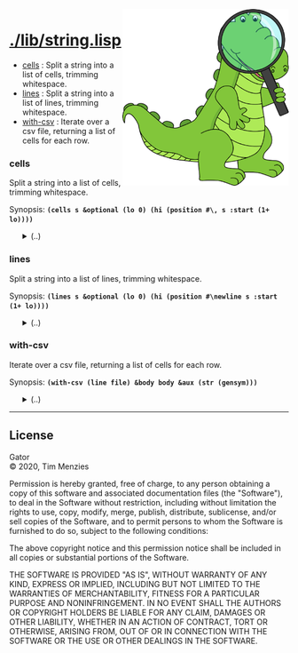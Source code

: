 <a name=top>
<img width=300 align=right src="https://raw.githubusercontent.com/timm/gator/main/docs/img/gator.png">

# [./lib/string.lisp](/src/./lib/string.lisp)
- [cells](#cells) : Split a string into a list of cells, trimming whitespace.
- [lines](#lines) : Split a string into a list of lines, trimming whitespace.
- [with-csv](#with-csv) : Iterate over a csv file, returning a list of cells for each row.

### cells

Split a string into a list of cells, trimming whitespace.

Synopsis: <b>`(cells s &optional (lo 0) (hi (position #\, s :start (1+ lo))))`</b>

<ul>
<details><summary>(..)</summary>

```lisp
(defun cells (s &optional (lo 0) (hi (position #\, s :start (1+ lo))))
  ""
  (cons (string-trim '(#\  #\tab #\newline) (subseq s lo hi))
        (if hi
            (cells s (1+ hi)))))
```
</details></ul>

### lines

Split a string into a list of lines, trimming whitespace.

Synopsis: <b>`(lines s &optional (lo 0)
               (hi (position #\newline s :start (1+ lo))))`</b>

<ul>
<details><summary>(..)</summary>

```lisp
(defun lines (s &optional (lo 0) (hi (position #\newline s :start (1+ lo))))
  ""
  (cons (cells (subseq s lo hi))
        (if hi
            (lines s (1+ hi)))))
```
</details></ul>

### with-csv

Iterate over a csv file, returning a list of cells for each row.

Synopsis: <b>`(with-csv (line file) &body body &aux (str (gensym)))`</b>

<ul>
<details><summary>(..)</summary>

```lisp
(defmacro with-csv ((line file) &body body &aux (str (gensym)))
  ""
  `(let (,line)
     (with-open-file (,str ,file)
       (while (setf ,line (read-line ,str nil))
        (when (> (length ,line) 0) (setf ,line (cells ,line)) ,@body)))))
```
</details></ul>

<hr>


## License

Gator   
&copy; 2020, Tim Menzies

Permission is hereby granted, free of charge, to any person obtaining
a copy of this software and associated documentation files (the
"Software"), to deal in the Software without restriction, including
without limitation the rights to use, copy, modify, merge, publish,
distribute, sublicense, and/or sell copies of the Software, and to
permit persons to whom the Software is furnished to do so, subject
to the following conditions:

The above copyright notice and this permission notice shall be
included in all copies or substantial portions of the Software.

THE SOFTWARE IS PROVIDED "AS IS", WITHOUT WARRANTY OF ANY KIND,
EXPRESS OR IMPLIED, INCLUDING BUT NOT LIMITED TO THE WARRANTIES OF
MERCHANTABILITY, FITNESS FOR A PARTICULAR PURPOSE AND NONINFRINGEMENT.
IN NO EVENT SHALL THE AUTHORS OR COPYRIGHT HOLDERS BE LIABLE FOR
ANY CLAIM, DAMAGES OR OTHER LIABILITY, WHETHER IN AN ACTION OF
CONTRACT, TORT OR OTHERWISE, ARISING FROM, OUT OF OR IN CONNECTION
WITH THE SOFTWARE OR THE USE OR OTHER DEALINGS IN THE SOFTWARE.
